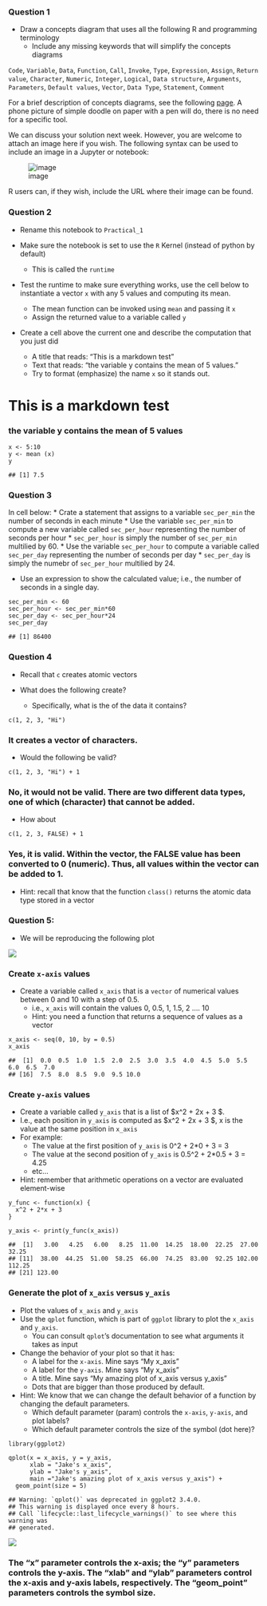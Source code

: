 ### Question 1

-   Draw a concepts diagram that uses all the following R and
    programming terminology
    -   Include any missing keywords that will simplify the concepts
        diagrams

`Code`, `Variable`, `Data`, `Function`, `Call`, `Invoke`, `Type`,
`Expression`, `Assign`, `Return value`, `Character`, `Numeric`,
`Integer`, `Logical`, `Data structure`, `Arguments`, `Parameters`,
`Default values`, `Vector`, `Data Type`, `Statement`, `Comment`

For a brief description of concepts diagrams, see the following
[page](https://www.lucidchart.com/pages/concept-map). A phone picture of
simple doodle on paper with a pen will do, there is no need for a
specific tool.

We can discuss your solution next week. However, you are welcome to
attach an image here if you wish. The following syntax can be used to
include an image in a Jupyter or notebook:

<figure>
<img src="C:/Users/gails/Desktop/Concept%20Map.jpeg" alt="image" />
<figcaption aria-hidden="true">image</figcaption>
</figure>

R users can, if they wish, include the URL where their image can be
found.

### Question 2

-   Rename this notebook to `Practical_1`

-   Make sure the notebook is set to use the `R` Kernel (instead of
    python by default)

    -   This is called the `runtime`

-   Test the runtime to make sure everything works, use the cell below
    to instantiate a vector `x` with any 5 values and computing its
    mean.

    -   The mean function can be invoked using `mean` and passing it `x`
    -   Assign the returned value to a variable called `y`

-   Create a cell above the current one and describe the computation
    that you just did

    -   A title that reads: “This is a markdown test”
    -   Text that reads: “the variable y contains the mean of 5 values.”
    -   Try to format (emphasize) the name `x` so it stands out.

# This is a markdown test

### the variable **y** contains the mean of 5 values

    x <- 5:10
    y <- mean (x)
    y

    ## [1] 7.5

### Question 3

In cell below: \* Crate a statement that assigns to a variable
`sec_per_min` the number of seconds in each minute \* Use the variable
`sec_per_min` to compute a new variable called `sec_per_hour`
representing the number of seconds per hour \* `sec_per_hour` is simply
the number of `sec_per_min` multilied by 60. \* Use the variable
`sec_per_hour` to compute a variable called `sec_per_day` representing
the number of seconds per day \* `sec_per_day` is simply the numebr of
`sec_per_hour` multilied by 24.

-   Use an expression to show the calculated value; i.e., the number of
    seconds in a single day.

<!-- -->

    sec_per_min <- 60
    sec_per_hour <- sec_per_min*60
    sec_per_day <- sec_per_hour*24
    sec_per_day

    ## [1] 86400

### Question 4

-   Recall that `c` creates atomic vectors

-   What does the following create?

    -   Specifically, what is the of the data it contains?

`c(1, 2, 3, "Hi")`

### It creates a vector of characters.

-   Would the following be valid?

`c(1, 2, 3, "Hi") + 1`

### No, it would not be valid. There are two different data types, one of which (character) that cannot be added.

-   How about

`c(1, 2, 3, FALSE) + 1`

### Yes, it is valid. Within the vector, the FALSE value has been converted to 0 (numeric). Thus, all values within the vector can be added to 1.

-   Hint: recall that know that the function `class()` returns the
    atomic data type stored in a vector

### Question 5:

-   We will be reproducing the following plot

![](https://www.dropbox.com/s/c4nf3n96np3i7nm/simple_qplot_example.png?dl=1)

### Create `x-axis` values

-   Create a variable called `x_axis` that is a `vector` of numerical
    values between 0 and 10 with a step of 0.5.
    -   i.e., `x_axis` will contain the values 0, 0.5, 1, 1.5, 2 …. 10
    -   Hint: you need a function that returns a sequence of values as a
        vector

<!-- -->

    x_axis <- seq(0, 10, by = 0.5)
    x_axis

    ##  [1]  0.0  0.5  1.0  1.5  2.0  2.5  3.0  3.5  4.0  4.5  5.0  5.5  6.0  6.5  7.0
    ## [16]  7.5  8.0  8.5  9.0  9.5 10.0

### Create `y-axis` values

-   Create a variable called `y_axis` that is a list of $x^2 + 2x + 3 $.
-   I.e., each position in `y_axis` is computed as $x^2 + 2x + 3 $, x is
    the value at the same position in `x_axis`
-   For example:
    -   The value at the first position of `y_axis` is 0^2 + 2\*0 + 3 =
        3
    -   The value at the second position of `y_axis` is 0.5^2 + 2\*0.5 +
        3 = 4.25
    -   etc…
-   Hint: remember that arithmetic operations on a vector are evaluated
    element-wise

<!-- -->

    y_func <- function(x) {
      x^2 + 2*x + 3
    }

    y_axis <- print(y_func(x_axis))

    ##  [1]   3.00   4.25   6.00   8.25  11.00  14.25  18.00  22.25  27.00  32.25
    ## [11]  38.00  44.25  51.00  58.25  66.00  74.25  83.00  92.25 102.00 112.25
    ## [21] 123.00

### Generate the plot of `x_axis` versus `y_axis`

-   Plot the values of `x_axis` and `y_axis`
-   Use the `qplot` function, which is part of `ggplot` library to plot
    the `x_axis` and `y_axis`.
    -   You can consult `qplot`’s documentation to see what arguments it
        takes as input
-   Change the behavior of your plot so that it has:
    -   A label for the `x-axis`. Mine says “My x\_axis”
    -   A label for the `y-axis`. Mine says “My x\_axis”
    -   A title. Mine says “My amazing plot of x\_axis versus y\_axis”  
    -   Dots that are bigger than those produced by default.
-   Hint: We know that we can change the default behavior of a function
    by changing the default parameters.
    -   Which default parameter (param) controls the `x-axis`, `y-axis`,
        and plot labels?
    -   Which default parameter controls the size of the symbol (dot
        here)?

<!-- -->

    library(ggplot2)

    qplot(x = x_axis, y = y_axis, 
          xlab = "Jake's x_axis", 
          ylab = "Jake's y_axis", 
          main ="Jake's amazing plot of x_axis versus y_axis") +
      geom_point(size = 5)

    ## Warning: `qplot()` was deprecated in ggplot2 3.4.0.
    ## This warning is displayed once every 8 hours.
    ## Call `lifecycle::last_lifecycle_warnings()` to see where this warning was
    ## generated.

![](Jacob-Snyder_Practical-1_files/figure-markdown_strict/unnamed-chunk-5-1.png)

### The “x” parameter controls the x-axis; the “y” parameters controls the y-axis. The “xlab” and “ylab” parameters control the x-axis and y-axis labels, respectively. The “geom\_point” parameters controls the symbol size.
